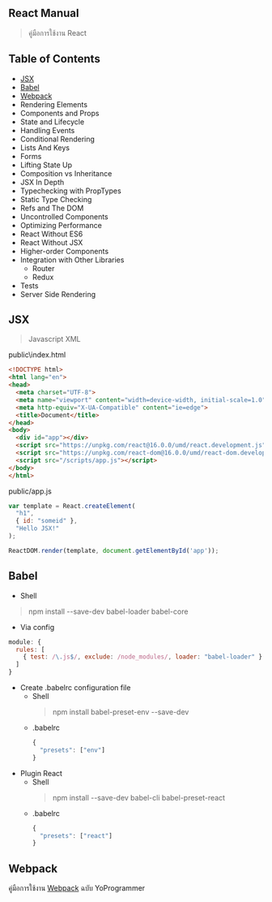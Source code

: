 ﻿## React Manual
> คู่มือการใช้งาน React

## Table of Contents
- [JSX](#jsx)
- [Babel](#babel)
- [Webpack](#webpack)
- Rendering Elements
- Components and Props
- State and Lifecycle
- Handling Events
- Conditional Rendering
- Lists And Keys
- Forms
- Lifting State Up
- Composition vs Inheritance
- JSX In Depth
- Typechecking with PropTypes
- Static Type Checking
- Refs and The DOM
- Uncontrolled Components
- Optimizing Performance
- React Without ES6
- React Without JSX
- Higher-order Components
- Integration with Other Libraries
  - Router
  - Redux
- Tests
- Server Side Rendering

## JSX
> Javascript XML

public\index.html
```html
<!DOCTYPE html>
<html lang="en">
<head>
  <meta charset="UTF-8">
  <meta name="viewport" content="width=device-width, initial-scale=1.0">
  <meta http-equiv="X-UA-Compatible" content="ie=edge">
  <title>Document</title>
</head>
<body>
  <div id="app"></div>
  <script src="https://unpkg.com/react@16.0.0/umd/react.development.js"></script>
  <script src="https://unpkg.com/react-dom@16.0.0/umd/react-dom.development.js"></script>
  <script src="/scripts/app.js"></script>
</body>
</html>
```

public/app.js
```javascript
var template = React.createElement(
  "h1",
  { id: "someid" },
  "Hello JSX!"
);

ReactDOM.render(template, document.getElementById('app'));
```

## Babel
- Shell
> npm install --save-dev babel-loader babel-core

- Via config
```javascript
module: {
  rules: [
    { test: /\.js$/, exclude: /node_modules/, loader: "babel-loader" }
  ]
}
```
- Create .babelrc configuration file
  - Shell
    > npm install babel-preset-env --save-dev
  - .babelrc
    ```javascript
    {
      "presets": ["env"]
    }
    ```
- Plugin React
  - Shell
    > npm install --save-dev babel-cli babel-preset-react
  - .babelrc
    ```javascript
    {
      "presets": ["react"]
    }
    ```
## Webpack
คู่มือการใช้งาน [Webpack](https://github.com/yuttasakcom/WebpackManual) ฉบับ YoProgrammer

